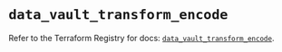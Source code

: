 # `data_vault_transform_encode`

Refer to the Terraform Registry for docs: [`data_vault_transform_encode`](https://registry.terraform.io/providers/hashicorp/vault/4.0.0/docs/data-sources/transform_encode).
